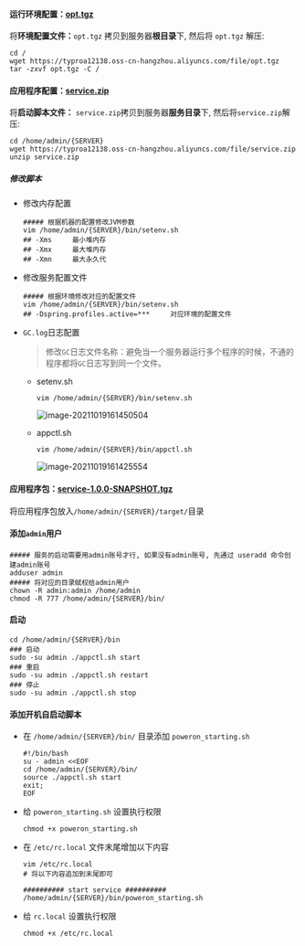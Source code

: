 #### 运行环境配置：[opt.tgz](https://typroa12138.oss-cn-hangzhou.aliyuncs.com/file/opt.tgz)

将**环境配置文件：**`opt.tgz` 拷贝到服务器**根目录**下, 然后将 `opt.tgz` 解压:

```shell
cd /
wget https://typroa12138.oss-cn-hangzhou.aliyuncs.com/file/opt.tgz
tar -zxvf opt.tgz -C /
```



#### 应用程序配置：[service.zip](https://typroa12138.oss-cn-hangzhou.aliyuncs.com/file/service.zip)

将**启动脚本文件：** `service.zip`拷贝到服务器**服务目录**下, 然后将`service.zip`解压:

```shell
cd /home/admin/{SERVER}
wget https://typroa12138.oss-cn-hangzhou.aliyuncs.com/file/service.zip
unzip service.zip
```

##### 修改脚本

-   修改内存配置

    ```shell
    ##### 根据机器的配置修改JVM参数
    vim /home/admin/{SERVER}/bin/setenv.sh
    ## -Xms		最小堆内存
    ## -Xmx		最大堆内存
    ## -Xmn		最大永久代
    ```

-   修改服务配置文件

    ```shell
    ##### 根据环境修改对应的配置文件
    vim /home/admin/{SERVER}/bin/setenv.sh
    ## -Dspring.profiles.active=***		对应环境的配置文件
    ```

-   `GC.log`日志配置

    >   修改`GC`日志文件名称：避免当一个服务器运行多个程序的时候，不通的程序都将`GC`日志写到同一个文件。

    -   setenv.sh

        ```shell
        vim /home/admin/{SERVER}/bin/setenv.sh
        ```

        ![image-20211019161450504](https://typroa12138.oss-cn-hangzhou.aliyuncs.com/image/2021/10/2021101916145050.png)

    -   appctl.sh

        ```shell
        vim /home/admin/{SERVER}/bin/appctl.sh
        ```

        ![image-20211019161425554](https://typroa12138.oss-cn-hangzhou.aliyuncs.com/image/2021/10/2021101916142525.png)

#### 应用程序包：[service-1.0.0-SNAPSHOT.tgz](https://typroa12138.oss-cn-hangzhou.aliyuncs.com/file/service-1.0.0-SNAPSHOT.tgz)

将应用程序包放入`/home/admin/{SERVER}/target/`目录



#### 添加`admin`用户

```shell
##### 服务的启动需要用admin账号才行, 如果没有admin账号, 先通过 useradd 命令创建admin账号
adduser admin
##### 将对应的目录赋权给admin用户
chown -R admin:admin /home/admin
chmod -R 777 /home/admin/{SERVER}/bin/
```



#### 启动

```shell
cd /home/admin/{SERVER}/bin
### 启动
sudo -su admin ./appctl.sh start
### 重启
sudo -su admin ./appctl.sh restart
### 停止
sudo -su admin ./appctl.sh stop
```



#### 添加开机自启动脚本

-   在 `/home/admin/{SERVER}/bin/` 目录添加 `poweron_starting.sh`

    ```shell
    #!/bin/bash
    su - admin <<EOF
    cd /home/admin/{SERVER}/bin/
    source ./appctl.sh start
    exit;
    EOF
    ```

-   给 `poweron_starting.sh` 设置执行权限

    ```shell
    chmod +x poweron_starting.sh
    ```

-   在 `/etc/rc.local` 文件末尾增加以下内容

    ```shell
    vim /etc/rc.local
    # 将以下内容追加到末尾即可
    
    ########## start service ##########
    /home/admin/{SERVER}/bin/poweron_starting.sh
    ```

-   给 `rc.local` 设置执行权限

    ```shell
    chmod +x /etc/rc.local
    ```

    